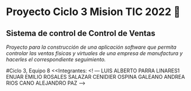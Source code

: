 # Proyecto Ciclo 3 Mision TIC 2022 🚀

## Sistema de control de Control de Ventas

_Proyecto para la construcción de una aplicación software que permita controlar las ventas físicas y virtuales de una empresa de manufactura y hacerles el correspondiente seguimiento._


#Ciclo 3, Equipo 8
<<Integrantes:  <! –– LUIS ALBERTO PARRA LINARES1
		      ENUAR EMILIO ROSALES SALAZAR
                       CENIDIER OSPINA GALEANO
			ANDREA RIOS CANO
			ALEJANDRO PAZ ––> 
